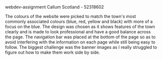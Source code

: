 webdev-assignment
Callum Scotland - 52318602

The colours of the website were picked to match the town's most commonly associated colours (blue, red, yellow and black) with more of a focus on the blue.
The design was chosen as it shows features of the town clearly and is made to look professional and have a good balance across the page.
The navigation bar was placed at the bottom of the page so as to avoid interfering with the information on each page while still being easy to follow.
The biggest challenge was the banner images as I really struggled to figure out how to make them work side by side.